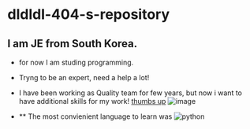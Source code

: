 # dldldl-404-s-repository

## I am JE from South Korea.
 + for now I am studing programming.
 + Tryng to be an expert, need a help a lot!
 + I have been working as Quality team for few years, but now i want to have additional skills for my work!
   [thumbs up](https://img.animalplanet.co.kr/news/2020/08/05/700/qm05450908o2781sgd75.jpg)
   ![image](https://github.com/dldldl-404/dldldl-404-s-repository/assets/175283439/40f6a6c1-576e-48aa-88f1-597b174e3822)

 + ** The most convienient language to learn was ![python](https://github.com/dldldl-404/dldldl-404-s-repository/assets/175283439/5912d5de-75a0-42da-b943-0abaa8848d68)


